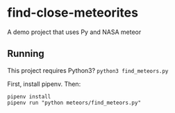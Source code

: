 # find-close-meteorites
A demo project that uses Py and NASA meteor

## Running

This project requires Python3?
`python3 find_meteors.py`

First, install pipenv. Then:
```
pipenv install
pipenv run "python meteors/find_meteors.py"
```
